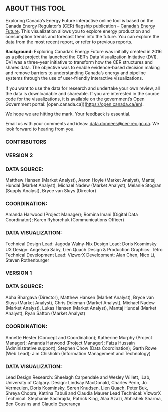 ## ABOUT THIS TOOL

Exploring Canada’s Energy Future interactive online tool is based on the Canada Energy Regulator’s (CER) flagship publication – [Canada’s Energy Future](https://www.cer-rec.gc.ca/en/data-analysis/canada-energy-future/). This visualization allows you to explore energy production and consumption trends and forecast them into the future. You can explore the data from the most recent report, or refer to previous reports.

**Background:** Exploring Canada’s Energy Future was initially created in 2016 as a pilot project tha launched the CER’s Data Visualization Initiative (DVI). DVI was a three-year initiative to transform how the CER structures and shares data. The objective was to enable evidence-based decision making and remove barriers to understanding Canada’s energy and pipeline systems through the use of user-friendly interactive visualizations.

If you want to use the data for research and undertake your own review, all the data is downloadable and shareable. If you are interested in the source code for the visualizations, it is available on the government’s Open Government portal: [open.canada.ca])(https://open.canada.ca/en).

We hope we are hitting the mark. Your feedback is essential.

Email us with your comments and ideas: [data.donnees@cer-rec.gc.ca](mailto:data.donnees@cer-rec.gc.ca). We look forward to hearing from you.

### CONTRIBUTORS

### VERSION 2
### DATA SOURCE:
Matthew Hansen (Market Analyst), Aaron Hoyle (Market Analyst), Mantaj Hundal (Market Analyst), Michael Nadew (Market Analyst), Melanie Stogran (Supply Analyst), Bryce van Sluys (Director)

### COORDINATION:
Amanda Harwood (Project Manager); Romina Imani (Digital Data Coordinator); Karen Ryhorchuk (Communications Officer)

### DATA VISUALIZATION:
Technical Design Lead: Jagoda Walny-Nix
Design Lead: Doris Kosminsky
UX Design: Angelsea Saby, Lien Quach
Design & Production Graphics: Tétro
Technical Development Lead: VizworX
Development: Alan Chen, Nico Li, Steven Rothenburger

### VERSION 1
### DATA SOURCE:
Abha Bhargava (Director), Matthew Hansen (Market Analyst), Bryce van Sluys (Market Analyst), Chris Doleman (Market Analyst), Michael Nadew (Market Analyst), Lukas Hansen (Market Analyst), Mantaj Hundal (Market Analyst), Ryan Safton (Market Analyst)

### COORDINATION:
Annette Hester (Concept and Coordination); Katherine Murphy (Project Manager); Amanda Harwood (Project Manager); Faiza Hussain (Administrative support); Stephen Chow (Data Coordination); Garth Rowe (Web Lead); Jim Chisholm (Information Management and Technology)

### DATA VISUALIZATION:
Lead Design Research: Sheelagh Carpendale and Wesley Willett, iLab, University of Calgary.
Design: Lindsay MacDonald, Charles Perin, Jo Vermeulen, Doris Kosminsky, Søren Knudsen, Lien Quach, Peter Buk, Shreya Chopra, Katrina Tabuli and Claudia Maurer
Lead Technical: VizworX
Technical: Stephanie Sachrajda, Patrick King, Alaa Azazi, Abhishek Sharma, Ben Cousins and Claudio Esperança